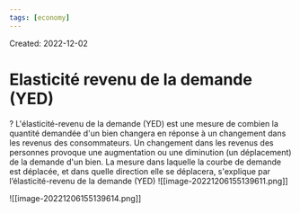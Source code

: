 ```yaml
---
tags: [economy]
---
```

Created: 2022-12-02

# Elasticité revenu de la demande (YED)
?
L'élasticité-revenu de la demande (YED) est une mesure de combien la quantité demandée d'un bien changera en réponse à un changement dans les revenus des consommateurs.
Un changement dans les revenus des personnes provoque une augmentation ou une diminution (un déplacement) de la demande d'un bien. La mesure dans laquelle la courbe de demande est déplacée, et dans quelle direction elle se déplacera, s'explique par l’élasticité-revenu de la demande (YED)
![[image-20221206155139611.png]]
<!--SR:!2023-11-15,20,130-->

![[image-20221206155139614.png]]


<!--SR:!2022-12-08,2,210-->